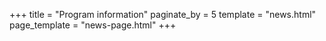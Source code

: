 +++
title = "Program information"
paginate_by = 5
template = "news.html"
page_template = "news-page.html"
+++